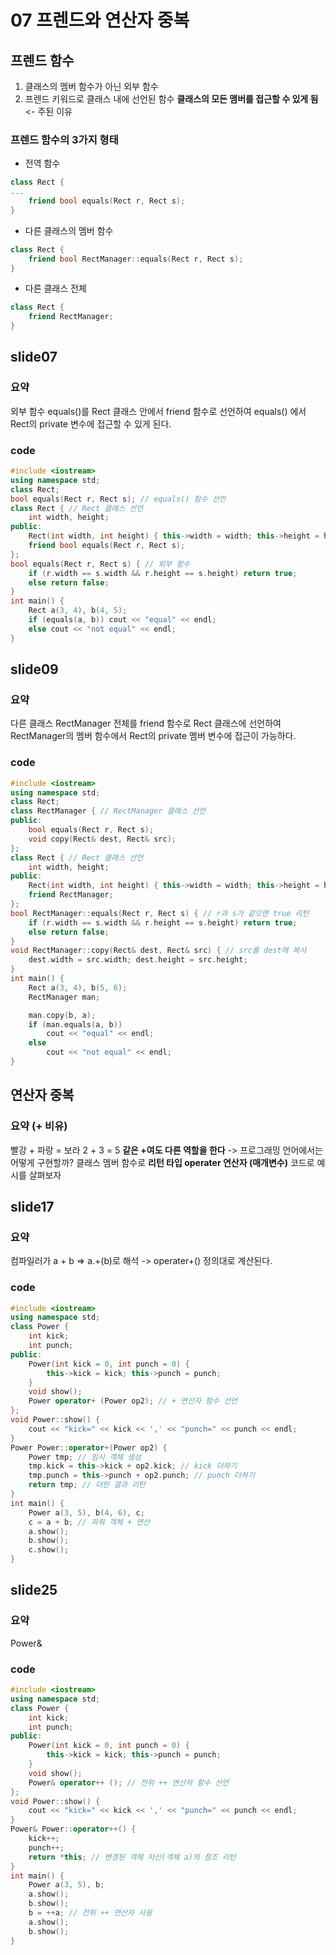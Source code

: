 # 07 프렌드와 연산자 중복
## 프렌드 함수
1. 클래스의 멤버 함수가 아닌 외부 함수
2. 프렌드 키워드로 클래스 내에 선언된 함수
**클래스의 모든 맴버를 접근할 수 있게 됨** <- 주된 이유

### 프렌드 함수의 3가지 형태
* 전역 함수
```c++
class Rect {
...
	friend bool equals(Rect r, Rect s);
}
```
* 다른 클래스의 멤버 함수
```c++
class Rect {
	friend bool RectManager::equals(Rect r, Rect s);
}
```
* 다른 클래스 전체
```c++
class Rect {
	friend RectManager;
}
```

## slide07

### 요약
외부 함수 equals()를 Rect 클래스 안에서 friend 함수로 선언하여 equals() 에서 Rect의 private 변수에 접근할 수 있게 된다. 
### code
```c++
#include <iostream>
using namespace std;
class Rect;
bool equals(Rect r, Rect s); // equals() 함수 선언
class Rect { // Rect 클래스 선언
	int width, height;
public:
	Rect(int width, int height) { this->width = width; this->height = height; }
	friend bool equals(Rect r, Rect s);
};
bool equals(Rect r, Rect s) { // 외부 함수
	if (r.width == s.width && r.height == s.height) return true;
	else return false;
}
int main() {
	Rect a(3, 4), b(4, 5);
	if (equals(a, b)) cout << "equal" << endl;
	else cout << "not equal" << endl;
}
```
## slide09
### 요약
다른 클래스 RectManager 전체를 friend 함수로 Rect 클래스에 선언하여 RectManager의 멤버 함수에서 Rect의 private 멤버 변수에 접근이 가능하다.
### code
```c++
#include <iostream>
using namespace std;
class Rect;
class RectManager { // RectManager 클래스 선언
public:
	bool equals(Rect r, Rect s);
	void copy(Rect& dest, Rect& src);
};
class Rect { // Rect 클래스 선언
	int width, height;
public:
	Rect(int width, int height) { this->width = width; this->height = height; }
	friend RectManager;
};
bool RectManager::equals(Rect r, Rect s) { // r과 s가 같으면 true 리턴
	if (r.width == s.width && r.height == s.height) return true;
	else return false;
}
void RectManager::copy(Rect& dest, Rect& src) { // src를 dest에 복사
	dest.width = src.width; dest.height = src.height;
}
int main() {
	Rect a(3, 4), b(5, 6);
	RectManager man;

	man.copy(b, a);
	if (man.equals(a, b))
		cout << "equal" << endl;
	else
		cout << "not equal" << endl;
}
```

## 연산자 중복

### 요약 (+ 비유)
빨강 + 파랑 = 보라
2 + 3 = 5
**같은 +여도 다른 역할을 한다**
-> 프로그래밍 언어에서는 어떻게 구현할까?
클래스 멤버 함수로 **리턴 타입 operater 연산자 (매개변수)** 
코드로 예시를 살펴보자
## slide17

### 요약
컴파일러가  a + b => a.+(b)로 해석 -> operater+() 정의대로 계산된다.
### code
```c++
#include <iostream>
using namespace std;
class Power {
	int kick;
	int punch;
public:
	Power(int kick = 0, int punch = 0) {
		this->kick = kick; this->punch = punch;
	}
	void show();
	Power operator+ (Power op2); // + 연산자 함수 선언
};
void Power::show() {
	cout << "kick=" << kick << ',' << "punch=" << punch << endl;
}
Power Power::operator+(Power op2) {
	Power tmp; // 임시 객체 생성
	tmp.kick = this->kick + op2.kick; // kick 더하기
	tmp.punch = this->punch + op2.punch; // punch 더하기
	return tmp; // 더한 결과 리턴
}
int main() {
	Power a(3, 5), b(4, 6), c;
	c = a + b; // 파워 객체 + 연산
	a.show();
	b.show();
	c.show();
}
```

## slide25

### 요약
Power&
### code
```c++
#include <iostream>
using namespace std;
class Power {
	int kick;
	int punch;
public:
	Power(int kick = 0, int punch = 0) {
		this->kick = kick; this->punch = punch;
	}
	void show();
	Power& operator++ (); // 전위 ++ 연산자 함수 선언
};
void Power::show() {
	cout << "kick=" << kick << ',' << "punch=" << punch << endl;
}
Power& Power::operator++() {
	kick++;
	punch++;
	return *this; // 변경된 객체 자신(객체 a)의 참조 리턴
}
int main() {
	Power a(3, 5), b;
	a.show();
	b.show();
	b = ++a; // 전위 ++ 연산자 사용
	a.show();
	b.show();
}

```